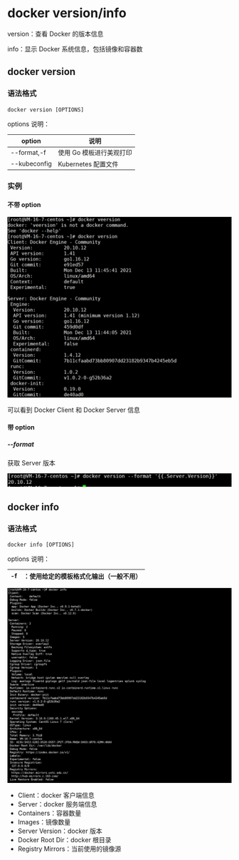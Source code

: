 # docker version/info

version：查看 Docker 的版本信息

info：显示 Docker 系统信息，包括镜像和容器数

## docker version
### 语法格式

```
docker version [OPTIONS]
```

options 说明：

| option       | 说明                     |
| ------------ | ------------------------ |
| --format,-f  | 使用 Go 模板进行美观打印 |
| --kubeconfig | Kubernetes 配置文件      |

### 实例

#### 不带 option

![version](./images/version1.png)

可以看到 Docker Client 和 Docker Server 信息

#### 带 option

##### --format

获取 Server 版本

![version](./images/version2.png)

## docker info
### 语法格式
```
docker info [OPTIONS]
```

options 说明：

| -f   | ：使用给定的模板格式化输出（一般不用） |
| ---- | -------------------------------------- |

![info](./images/info.png)

- Client：docker 客户端信息
- Server：docker 服务端信息
- Containers：容器数量
- Images：镜像数量
- Server Version：docker 版本
- Docker Root Dir：docker 根目录
- Registry Mirrors：当前使用的镜像源 

 
